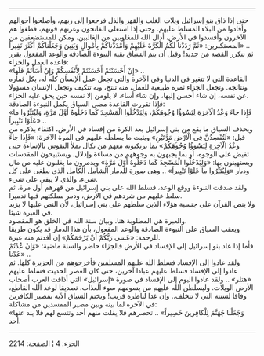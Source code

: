 ------------------------------------------------------------------------

حتى إذا ذاق بنو إسرائيل ويلات الغلب والقهر والذل فرجعوا إلى ربهم،
وأصلحوا أحوالهم وأفادوا من البلاء المسلط عليهم. وحتى إذا استعلى الفاتحون
وغرتهم قوتهم، فطغوا هم الآخرون وأفسدوا في الأرض، أدال الله للمغلوبين من
الغالبين، ومكن للمستضعفين من المستكبرين: «ثُمَّ رَدَدْنا لَكُمُ الْكَرَّةَ عَلَيْهِمْ
وَأَمْدَدْناكُمْ بِأَمْوالٍ وَبَنِينَ وَجَعَلْناكُمْ أَكْثَرَ نَفِيراً» ..  
ثم تتكرر القصة من جديد! وقبل أن يتم السياق بقية النبوءة الصادقة والوعد
المفعول يقرر قاعدة العمل والجزاء:  
«إِنْ أَحْسَنْتُمْ أَحْسَنْتُمْ لِأَنْفُسِكُمْ وَإِنْ أَسَأْتُمْ فَلَها» ..  
القاعدة التي لا تتغير في الدنيا وفي الآخرة والتي تجعل عمل الإنسان كله
له، بكل ثماره ونتائجه. وتجعل الجزاء ثمرة طبيعية للعمل، منه تنتج، وبه
تتكيف وتجعل الإنسان مسؤولا عن نفسه، إن شاء أحسن إليها، وإن شاء أساء، لا
يلومن إلا نفسه حين يحق عليه الجزاء.  
فإذا تقررت القاعدة مضى السياق يكمل النبوءة الصادقة:  
«فَإِذا جاءَ وَعْدُ الْآخِرَةِ لِيَسُوؤُا وُجُوهَكُمْ، وَلِيَدْخُلُوا الْمَسْجِدَ كَما دَخَلُوهُ أَوَّلَ مَرَّةٍ،
وَلِيُتَبِّرُوا ما عَلَوْا تَتْبِيراً» ..  
ويحذف السياق ما يقع من بني إسرائيل بعد الكرة من إفساد في الأرض، اكتفاء
بذكره من قبل: «لَتُفْسِدُنَّ فِي الْأَرْضِ مَرَّتَيْنِ» ويثبت ما يسلطه عليهم في المرة
الآخرة: «فَإِذا جاءَ وَعْدُ الْآخِرَةِ لِيَسُوؤُا وُجُوهَكُمْ» بما يرتكبونه معهم من نكال
يملأ النفوس بالإساءة حتى تفيض على الوجوه، أو بما يجبهون به وجوههم من
مساءة وإذلال. ويستبيحون المقدسات ويستهينون بها: «وَلِيَدْخُلُوا الْمَسْجِدَ كَما
دَخَلُوهُ أَوَّلَ مَرَّةٍ» ويدمرون ما يغلبون عليه من مال وديار «وَلِيُتَبِّرُوا ما عَلَوْا
تَتْبِيراً» .. وهي صورة للدمار الشامل الكامل الذي يطغى على كل شيء، والذي لا
يبقي على شيء.  
ولقد صدقت النبوءة ووقع الوعد، فسلط الله على بني إسرائيل من قهرهم أول
مرة، ثم سلط عليهم من شردهم في الأرض، ودمر مملكتهم فيها تدميرا.  
ولا ينص القرآن على جنسية هؤلاء الذين سلطهم على بني إسرائيل، لأن النص
عليها لا يزيد في العبرة شيئا.  
والعبرة هي المطلوبة هنا. وبيان سنة الله في الخلق هو المقصود.  
ويعقب السياق على النبوءة الصادقة والوعد المفعول، بأن هذا الدمار قد يكون
طريقا للرحمة: «عَسى رَبُّكُمْ أَنْ يَرْحَمَكُمْ» إن أفدتم منه عبرة.  
فأما إذا عاد بنو إسرائيل إلى الإفساد في الأرض فالجزاء حاضر والسنة ماضية:
«وَإِنْ عُدْتُمْ عُدْنا» ..  
ولقد عادوا إلى الإفساد فسلط الله عليهم المسلمين فأخرجوهم من الجزيرة
كلها. ثم عادوا إلى الإفساد فسلط عليهم عبادا آخرين، حتى كان العصر الحديث
فسلط عليهم «هتلر» .. ولقد عادوا اليوم إلى الإفساد في صورة «إسرائيل» التي
أذاقت العرب أصحاب الأرض الويلات. وليسلطن الله عليهم من يسومهم سوء
العذاب، تصديقا لوعد الله القاطع، وفاقا لسنته التي لا تتخلف.. وإن غدا
لناظره قريب! ويختم السياق الآية بمصير الكافرين في الآخرة لما بينه وبين
مصير المفسدين من مشاكلة:  
«وَجَعَلْنا جَهَنَّمَ لِلْكافِرِينَ حَصِيراً» .. تحصرهم فلا يفلت منهم أحد وتتسع لهم فلا
يند عنها أحد.

------------------------------------------------------------------------

الجزء: 4 ¦ الصفحة: 2214
